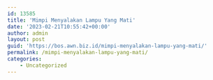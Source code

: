 ```yaml
---
id: 13585
title: 'Mimpi Menyalakan Lampu Yang Mati'
date: '2023-02-21T10:55:42+00:00'
author: admin
layout: post
guid: 'https://bos.awn.biz.id/mimpi-menyalakan-lampu-yang-mati/'
permalink: /mimpi-menyalakan-lampu-yang-mati/
categories:
    - Uncategorized
---
```


